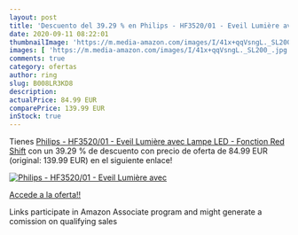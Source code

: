 ```yaml
---
layout: post
title: 'Descuento del 39.29 % en Philips - HF3520/01 - Eveil Lumière avec'
date: 2020-09-11 08:22:01
thumbnailImage: 'https://m.media-amazon.com/images/I/41x+qqVsngL._SL200_.jpg'
images: [ 'https://m.media-amazon.com/images/I/41x+qqVsngL._SL200_.jpg' ]
comments: true
category: ofertas
author: ring
slug: B008LR3KD8
description:
actualPrice: 84.99 EUR
comparePrice: 139.99 EUR
inStock: true
---
```


Tienes [Philips - HF3520/01 - Eveil Lumière avec Lampe LED - Fonction Red Shift](https://www.amazon.fr/dp/B008LR3KD8/?tag=tolees0d-21) con un 39.29 % de descuento con precio de oferta de 84.99 EUR (original: 139.99 EUR) en el siguiente enlace!

[![Philips - HF3520/01 - Eveil Lumière avec](https://m.media-amazon.com/images/I/41x+qqVsngL._SL200_.jpg)](https://www.amazon.fr/dp/B008LR3KD8/?tag=tolees0d-21)

[Accede a la oferta!!](https://www.amazon.fr/dp/B008LR3KD8/?tag=tolees0d-21)

Links participate in Amazon Associate program and might generate a comission on qualifying sales


